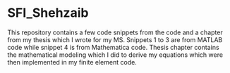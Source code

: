 # SFI_Shehzaib
This repository contains a few code snippets from the code and a chapter from my thesis which I wrote for my MS.
Snippets 1 to 3 are from MATLAB code while snippet 4 is from Mathematica code.
Thesis chapter contains the mathematical modeling which I did to derive my equations which were then implemented in my finite element code.

